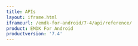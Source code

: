```yaml
---
title: APIs
layout: iframe.html
iframeurl: /emdk-for-android/7-4/api/reference/
product: EMDK For Android
productversion: '7.4'
---
```















